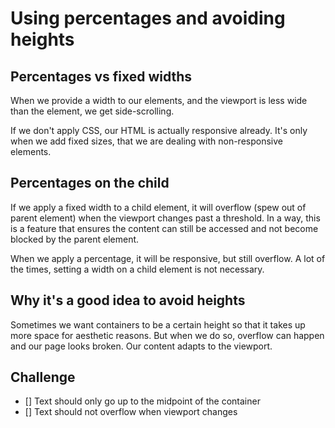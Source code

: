 # Using percentages and avoiding heights

## Percentages vs fixed widths

When we provide a width to our elements, and the viewport is less wide than the element, we get side-scrolling.

If we don't apply CSS, our HTML is actually responsive already. It's only when we add fixed sizes, that we are dealing with non-responsive elements.

## Percentages on the child

If we apply a fixed width to a child element, it will overflow (spew out of parent element) when the viewport changes past a threshold. In a way, this is a feature that ensures the content can still be accessed and not become blocked by the parent element.

When we apply a percentage, it will be responsive, but still overflow. A lot of the times, setting a width on a child element is not necessary.

## Why it's a good idea to avoid heights

Sometimes we want containers to be a certain height so that it takes up more space for aesthetic reasons. But when we do so, overflow can happen and our page looks broken. Our content adapts to the viewport.

## Challenge

- [] Text should only go up to the midpoint of the container
- [] Text should not overflow when viewport changes